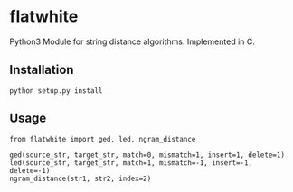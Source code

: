 # flatwhite
Python3 Module for string distance algorithms. Implemented in C.

## Installation
```
python setup.py install
```

## Usage
```
from flatwhite import ged, led, ngram_distance

ged(source_str, target_str, match=0, mismatch=1, insert=1, delete=1)
led(source_str, target_str, match=1, mismatch=-1, insert=-1, delete=-1)
ngram_distance(str1, str2, index=2)
```
